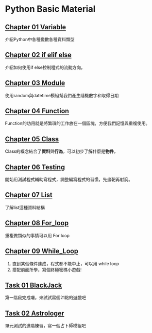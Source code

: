 # Python Basic Material

## [Chapter 01 Variable](https://github.com/kylingithub/PythonTeachingMaterial/tree/master/01-PythonBasic/Ch01-Variable)
介紹Python中各種變數各種資料類型

## [Chapter 02 if elif else](https://github.com/kylingithub/PythonTeachingMaterial/tree/master/01-PythonBasic/Ch02-If_elif_else)
介紹如何使用if else控制程式的流動方向。

## [Chapter 03 Module](https://github.com/kylingithub/PythonTeachingMaterial/tree/master/01-PythonBasic/Ch03-Module)
使用random與datetime模組幫我們產生隨機數字和取得日期

## [Chapter 04 Function](https://github.com/kylingithub/PythonTeachingMaterial/tree/master/01-PythonBasic/Ch04-Function)
Function的功用就是將繁瑣的工作放在一個區塊，方便我們記憶與重複使用。

## [Chapter 05 Class](https://github.com/kylingithub/PythonTeachingMaterial/tree/master/01-PythonBasic/Ch05-Class)
Class的概念結合了**資料**與**行為**，可以初步了解什麼是**物件**。

## [Chapter 06 Testing](https://github.com/kylingithub/PythonTeachingMaterial/tree/master/01-PythonBasic/Ch06-Testing)
開始用測試程式輔助寫程式，調整編寫程式的習慣，先畫靶再射箭。

## [Chapter 07 List](https://github.com/kylingithub/PythonTeachingMaterial/tree/master/01-PythonBasic/Ch07-List)
了解list這種資料結構

## [Chapter 08 For_loop](https://github.com/kylingithub/PythonTeachingMaterial/tree/master/01-PythonBasic/Ch08-For_loop)
重複做類似的事情可以用 For loop

## [Chapter 09 While_Loop](https://github.com/kylingithub/PythonTeachingMaterial/tree/master/01-PythonBasic/Ch09-While_loop)
1. 直到某個條件達成，程式都不能中止，可以用 while loop
2. 搭配前面所學，寫個終極密碼小遊戲!

## [Task 01 BlackJack](https://github.com/kylingithub/PythonTeachingMaterial/tree/master/01-PythonBasic/Task01-BlackJack)
第一階段完成囉，來試試寫個21點的遊戲吧

## [Task 02 Astrologer](https://github.com/kylingithub/PythonTeachingMaterial/tree/master/01-PythonBasic/Task02-Astrologer)
單元測試的進階練習，寫一個占卜師模組吧

